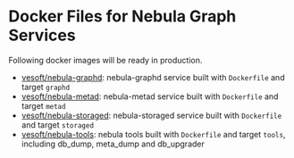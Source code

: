 # Docker Files for Nebula Graph Services

Following docker images will be ready in production.

- [vesoft/nebula-graphd](https://hub.docker.com/r/vesoft/nebula-graphd): nebula-graphd service built with `Dockerfile` and target `graphd`
- [vesoft/nebula-metad](https://hub.docker.com/r/vesoft/nebula-metad): nebula-metad service built with `Dockerfile` and target `metad`
- [vesoft/nebula-storaged](https://hub.docker.com/r/vesoft/nebula-storaged): nebula-storaged service built with `Dockerfile` and target `storaged`
- [vesoft/nebula-tools](https://hub.docker.com/r/vesoft/nebula-tools): nebula tools built with `Dockerfile` and target `tools`, including db_dump, meta_dump and db_upgrader
